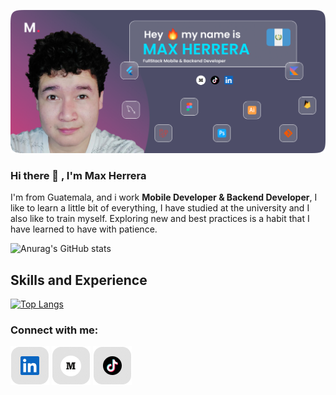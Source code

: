 ![Mobile Developer & Backend Developer](https://github.com/codemax120/codemax120/blob/main/presentation_card.png)


### Hi there 👋 , I'm Max Herrera

I'm from Guatemala, and i work  **Mobile Developer & Backend Developer**, I like to learn a little bit of everything, I have studied at the university and I also like to train myself. Exploring new and best practices is a habit that I have learned to have with patience.

![Anurag's GitHub stats](https://github-readme-stats.vercel.app/api?username=codemax120&theme=aura_dark&show_icons=true)

## Skills and Experience
[![Top Langs](https://github-readme-stats.vercel.app/api/top-langs/?username=codemax120&layout=compact&theme=aura_dark)](https://github.com/anuraghazra/github-readme-stats)

<h3 align="left">Connect with me:</h3>
<p align="left">
<a href="https://www.linkedin.com/in/max-herrera/" target="blank"><img align="center" src="https://github.com/codemax120/codemax120/blob/main/linkedin.png" alt="LinkedIn" /></a>
  <a href="https://medium.com/@codemax120" target="blank"><img align="center" src="https://github.com/codemax120/codemax120/blob/main/medium.png" alt="LinkedIn" /></a>
  <a href="https://www.tiktok.com/@codemotionmax" target="blank"><img align="center" src="https://github.com/codemax120/codemax120/blob/main/tiktok.png" alt="LinkedIn" /></a>
